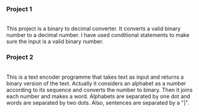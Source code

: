<h3>Project 1</h3> <br>
This project is a binary to decimal converter. It converts a valid binary number to a decimal number. I have used conditional statements to make sure the input is a valid binary number.
<h3>Project 2</h3><br>
This is a text encoder programme that takes text as input and returns a binary version of the text. Actually it considers an alphabet as a number according to its sequence and converts the number to binary. Then it joins each number and makes a word. Alphabets are separated by one dot and words are separated by two dots. Also, sentences are separated by a "|".
